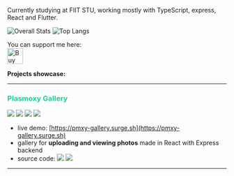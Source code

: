 Currently studying at FIIT STU, working mostly with TypeScript, express, React and Flutter.

![Overall Stats](https://github-readme-stats.vercel.app/api?username=Plasmoxy&count_private=true&show_icons=true&hide=contribs)
![Top Langs](https://github-readme-stats.vercel.app/api/top-langs/?username=laxmena&layout=compact)

You can support me here:<br>
<a href='https://ko-fi.com/O5O148PL3' target='_blank'><img height='36' style='border:0px;height:36px;' src='https://cdn.ko-fi.com/cdn/kofi2.png?v=2' border='0' alt='Buy Me a Coffee at ko-fi.com' /></a>



**Projects showcase:**

<hr/>

<h3 style="color: #13d698;">Plasmoxy Gallery</h3>

![](https://shields.io/badge/-React-blueviolet)
![](https://shields.io/badge/-TypeScript-blue)
![](https://shields.io/badge/-SASS-ff69b4) ![](https://shields.io/badge/-Node.js-yellow) 
- live demo: [https://pmxy-gallery.surge.sh](https://pmxy-gallery.surge.sh)
- gallery for **uploading and viewing photos** made in React with Express backend
- source code: [<img src="https://shields.io/badge/-Frontend-purple">](https://github.com/Plasmoxy/pmxy-gallery) [<img src="https://shields.io/badge/-Backend-grey">](https://github.com/Plasmoxy/pmxy-gallery-backend)

<hr/>


